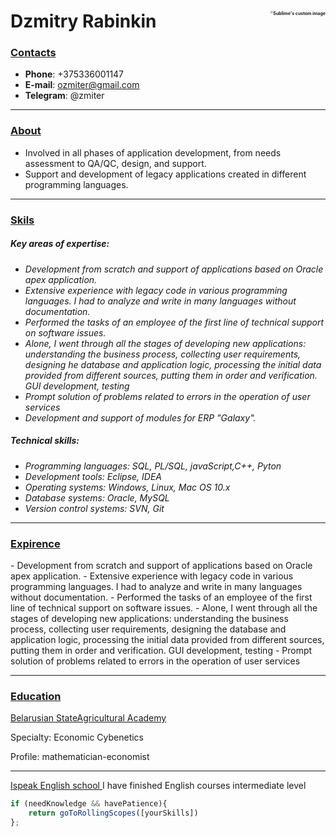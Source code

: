 #    **Dzmitry Rabinkin**<img src="https://media-exp1.licdn.com/dms/image/C5603AQE4vw-1b2fVnQ/profile-displayphoto-shrink_800_800/0/1584621262136?e=1620259200&v=beta&t=mqCkv0DiBaWyLK7Ng8RFrdR0IJ8SCmCbY8S63QvnaIM" style="zoom:25%;" alt="Sublime's custom image" align="right"/>





### <u>Contacts</u>

-  **Phone**: +375336001147
-  **E-mail**: ozmiter@gmail.com
-  **Telegram**: @zmiter

***

### <u>About</u>

- Involved in all phases of application development, from needs assessment to QA/QC, design, and support.
- Support and development of legacy applications created in different programming languages.

***

### <u>Skils</u>

##### Key areas of expertise:

-  *Development from scratch and support of applications based on Oracle apex application.*
- *Extensive experience with legacy code in various programming languages. I had to analyze and write in many languages without documentation.*
- *Performed the tasks of an employee of the first line of technical support on software issues.*
- *Alone, I went through all the stages of developing new applications: understanding the business process, collecting user requirements, designing he database and application logic, processing the initial data provided from different sources, putting them in order and verification. GUI development, testing*
- *Prompt solution of problems related to errors in the operation of user services*
- *Development and support of modules for ERP "Galaxy".*

##### Technical skills:

- *Programming languages:  SQL, PL/SQL, javaScript,C++, Pyton*
- *Development tools: Eclipse, IDEA*
- *Operating systems: Windows, Linux, Mac OS 10.x*
- *Database systems: Oracle, MySQL*
- *Version control systems: SVN, Git*

***

### <u>Expirence</u>

\- Development from scratch and support of applications based on Oracle apex application.
\- Extensive experience with legacy code in various programming languages. I had to analyze and write in many languages without documentation.
\- Performed the tasks of an employee of the first line of technical support on software issues.
\- Alone, I went through all the stages of developing new applications: understanding the business process, collecting user requirements, designing the database and application logic, processing the initial data provided from different sources, putting them in order and verification. GUI development, testing
\- Prompt solution of problems related to errors in the operation of user services

***

### <u>Education</u>

[Belarusian StateAgricultural Academy](https://baa.by/en/)

Specialty: Economic Cybenetics

Profile: mathematician-economist

---

[Ispeak English school ](https://ispeak-school.by/) I have finished English courses intermediate level



```javascript
if (needKnowledge && havePatience){
    return goToRollingScopes([yourSkills])
};
```

